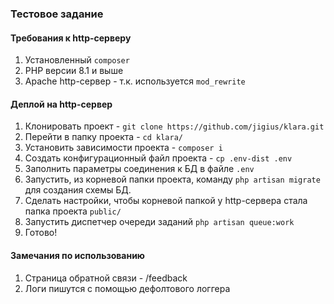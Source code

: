 ### Тестовое задание

#### Требования к http-серверу
1. Установленный `composer`
2. PHP версии 8.1 и выше
3. Apache http-сервер - т.к. используется `mod_rewrite` 

#### Деплой на http-сервер

1. Клонировать проект - `git clone https://github.com/jigius/klara.git`
2. Перейти в папку проекта - `cd klara/`
3. Установить зависимости проекта - `composer i`
4. Создать конфигурационный файл проекта - `cp .env-dist .env`
5. Заполнить параметры соединения к БД в файле `.env`
6. Запустить, из корневой папки проекта, команду `php artisan migrate` для создания схемы БД. 
7. Сделать настройки, чтобы корневой папкой у http-сервера стала папка проекта `public/`
8. Запустить диспетчер очереди заданий `php artisan queue:work` 
9. Готово!

#### Замечания по использованию

1. Страница обратной связи - /feedback
2. Логи пишутся с помощью дефолтового логгера